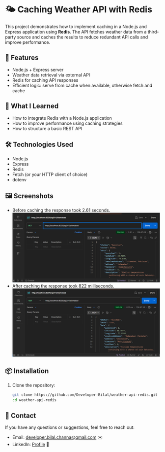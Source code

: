 # 🌤️ Caching Weather API with Redis

This project demonstrates how to implement caching in a Node.js and Express application using **Redis**. The API fetches weather data from a third-party source and caches the results to reduce redundant API calls and improve performance.

## 🚀 Features

- Node.js + Express server
- Weather data retrieval via external API
- Redis for caching API responses
- Efficient logic: serve from cache when available, otherwise fetch and cache

## 🧠 What I Learned

- How to integrate Redis with a Node.js application
- How to improve performance using caching strategies
- How to structure a basic REST API

## 🛠️ Technologies Used

- Node.js
- Express
- Redis
- Fetch (or your HTTP client of choice)
- dotenv

## 🖼️ Screenshots

- Before caching the response took 2.61 seconds.
  ![Page](./project_screenshots/before.png)
- After caching the response took 822 milliseconds.
  ![Page](./project_screenshots/after.png)

## 📦 Installation

1. Clone the repository:

   ```bash
   git clone https://github.com/Developer-Bilal/weather-api-redis.git
   cd weather-api-redis
   ```

## 📧 Contact

If you have any questions or suggestions, feel free to reach out:

- Email: developer.bilal.channa@gmail.com ✉️
- LinkedIn: [Profile](https://www.linkedin.com/in/Engineer-Bilal-Channa) 💼

<!-- # Caching Weather API

Learned about caching and how to cache data in Redis.

### Steps

1. Create basic express server
2. Get weather data from weather API
3. Create Redis Client and connect
4. Function logic => if data is in cache return (GET) it else cache (SET) the data and return it. -->
